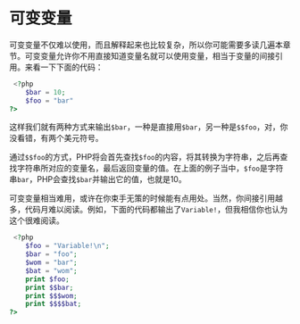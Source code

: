 # 可变变量

可变变量不仅难以使用，而且解释起来也比较复杂，所以你可能需要多读几遍本章节。可变变量允许你不用直接知道变量名就可以使用变量，相当于变量的间接引用。来看一下下面的代码：

```php
 <?php
    $bar = 10;
    $foo = "bar"
?>
```

这样我们就有两种方式来输出`$bar`，一种是直接用`$bar`，另一种是`$$foo`，对，你没看错，有两个美元符号。

通过`$$foo`的方式，PHP将会首先查找`$foo`的内容，将其转换为字符串，之后再查找字符串所对应的变量名，最后返回变量的值。在上面的例子当中，`$foo`是字符串`bar`，PHP会查找`$bar`并输出它的值，也就是10。

可变变量相当难用，或许在你束手无策的时候能有点用处。当然，你间接引用越多，代码月难以阅读。例如，下面的代码都输出了`Variable!`，但我相信你也认为这个很难阅读。

```php
 <?php
    $foo = "Variable!\n";
    $bar = "foo";
    $wom = "bar";
    $bat = "wom";
    print $foo;
    print $$bar;
    print $$$wom;
    print $$$$bat;
?>
```
